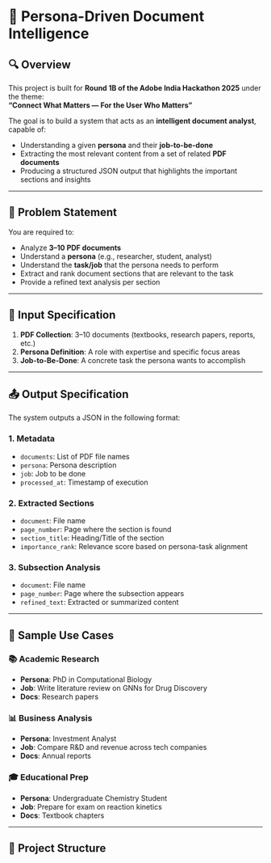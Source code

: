 # 🧠 Persona-Driven Document Intelligence

## 🔍 Overview

This project is built for **Round 1B of the Adobe India Hackathon 2025** under the theme:  
**“Connect What Matters — For the User Who Matters”**

The goal is to build a system that acts as an **intelligent document analyst**, capable of:
- Understanding a given **persona** and their **job-to-be-done**
- Extracting the most relevant content from a set of related **PDF documents**
- Producing a structured JSON output that highlights the important sections and insights

---

## 📘 Problem Statement

You are required to:
- Analyze **3–10 PDF documents**
- Understand a **persona** (e.g., researcher, student, analyst)
- Understand the **task/job** that the persona needs to perform
- Extract and rank document sections that are relevant to the task
- Provide a refined text analysis per section

---

## 🧾 Input Specification

1. **PDF Collection**: 3–10 documents (textbooks, research papers, reports, etc.)
2. **Persona Definition**: A role with expertise and specific focus areas
3. **Job-to-Be-Done**: A concrete task the persona wants to accomplish

---

## 📤 Output Specification

The system outputs a JSON in the following format:

### 1. Metadata
- `documents`: List of PDF file names
- `persona`: Persona description
- `job`: Job to be done
- `processed_at`: Timestamp of execution

### 2. Extracted Sections
- `document`: File name
- `page_number`: Page where the section is found
- `section_title`: Heading/Title of the section
- `importance_rank`: Relevance score based on persona-task alignment

### 3. Subsection Analysis
- `document`: File name
- `page_number`: Page where the subsection appears
- `refined_text`: Extracted or summarized content

---

## 🧪 Sample Use Cases

### 📚 Academic Research  
- **Persona**: PhD in Computational Biology  
- **Job**: Write literature review on GNNs for Drug Discovery  
- **Docs**: Research papers  

### 📊 Business Analysis  
- **Persona**: Investment Analyst  
- **Job**: Compare R&D and revenue across tech companies  
- **Docs**: Annual reports  

### 🎓 Educational Prep  
- **Persona**: Undergraduate Chemistry Student  
- **Job**: Prepare for exam on reaction kinetics  
- **Docs**: Textbook chapters  

---

## 🧰 Project Structure


